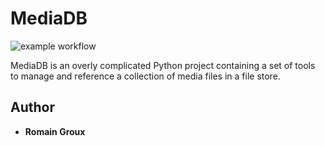 MediaDB
=======

![example workflow](https://github.com/romaingroux/mediaDB/actions/workflows/mediadb-models_tests.yml/badge.svg)

MediaDB is an overly complicated Python project containing a set of tools to manage and reference a collection of media files in a file store.


## Author

* **Romain Groux**
